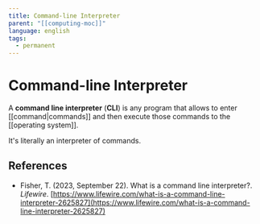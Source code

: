 ```yaml
---
title: Command-line Interpreter
parent: "[[computing-moc]]"
language: english
tags:
  - permanent
---
```


# Command-line Interpreter

A **command line interpreter** (**CLI**) is any program that allows to enter [[command|commands]] and then execute those commands to the [[operating system]].

It's literally an interpreter of commands.

## References

- Fisher, T. (2023, September 22). <span class="reference-title">What is a command line interpreter?</span>. _Lifewire_. [https://www.lifewire.com/what-is-a-command-line-interpreter-2625827](https://www.lifewire.com/what-is-a-command-line-interpreter-2625827)
